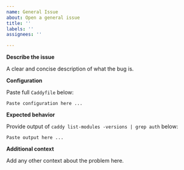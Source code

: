 ```yaml
---
name: General Issue
about: Open a general issue
title: ''
labels: ''
assignees: ''

---
```


**Describe the issue**

A clear and concise description of what the bug is.

**Configuration**

Paste full `Caddyfile` below:

```
Paste configuration here ...
```

**Expected behavior**

Provide output of `caddy list-modules -versions | grep auth` below:

```
Paste output here ...
```

**Additional context**

Add any other context about the problem here.
